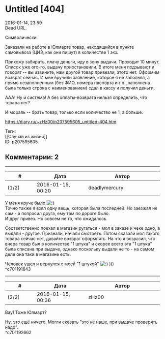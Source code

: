 Untitled [404]
==============

  
2016-01-14, 23:59  
 Dead URL.   
   
 Символически.   
   
 Заказали на работе в Юлмарте товар, находящийся в пункте самовывоза (ЦИЗ, как они пишут) в количестве 1 экз.   
   
 Прихожу забирать, плачу деньги, иду в зону выдачи. Проходит 10 минут, Список уже ого-го, выдачу приостановили. В итоге меня подзывают и говорят -- вы извините, нам другой товар привезли, этого нет. Оформим возврат сейчас. И мне вручили заявление, которое я не заполнял, а прямо незаполненным (без ФИО, номера паспорта и т.п., заполнена была только строка с наименованием) сдал в кассу и получил деньги.   
   
 ААА! Ну и система! А без оплаты-возврата нельзя определить, что товара нет?   
   
 И мораль -- брать товар, только если количество не 1, а больше.   
  
<https://diary.ru/~zHz00/p207595605_untitled-404.htm>  
  
Теги:  
[[Случай из жизни]]  
ID: p207595605  


Комментарии: 2
--------------

  


---



|         #         |              Дата              |                     Автор                     |           ID           |
| --- | --- | --- | --- |
| (1/2) | 2016-01-15, 00:20 | deadlymercury | c701191843 |

  
 У меня круче было ![:)](http://static.diary.ru/picture/3.gif)   
 Точно также я взял одну вещь, которая была последней. Но заезжал не сам - а попросил друга, ему там по дороге было.   
 И друг привез. Но совсем не то, что ожидалось.   
   
 Соответственно поехал в магазин ругаться - мол в заказе и чеке одно, а выдали - другое. Признали, начали смотреть. Потом сказали мол такого товара сейчас нет, давайте возврат оформлять. На что я возразил, что вчера товар был в количестве "1 штука" и скорее всего эта "1 штука" была списана при выдаче, однако поскольку выдали не то - на самом деле она таки в магазине есть.   
   
 Человек ушел и вернулся с моей "1 штукой" ![:)](http://static.diary.ru/picture/3.gif) )))   
 ^c701191843

---



|         #         |              Дата              |                     Автор                     |           ID           |
| --- | --- | --- | --- |
| (2/2) | 2016-01-15, 00:36 | zHz00 | c701192662 |

  
 Вау! Тоже Юлмарт?   
   
 Ну, это ещё ничего. Могли сказать "это не наше, при выдаче проверять надо".   
 ^c701192662